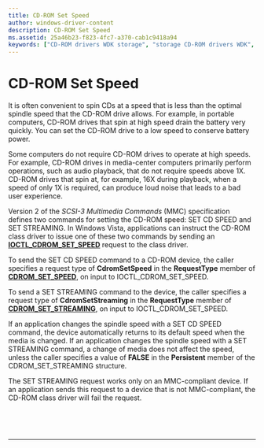 ```yaml
---
title: CD-ROM Set Speed
author: windows-driver-content
description: CD-ROM Set Speed
ms.assetid: 25a46b23-f823-4fc7-a370-cab1c9418a94
keywords: ["CD-ROM drivers WDK storage", "storage CD-ROM drivers WDK", "power management WDK CD-ROM", "speed WDK CD-ROM", "battery power WDK CD-ROM", "playback speed WDK CD-ROM", "spindle speed WDK CD-ROM", "SET CD SPEED", "SET STREAMING"]
---
```


# CD-ROM Set Speed


It is often convenient to spin CDs at a speed that is less than the optimal spindle speed that the CD-ROM drive allows. For example, in portable computers, CD-ROM drives that spin at high speed drain the battery very quickly. You can set the CD-ROM drive to a low speed to conserve battery power.

Some computers do not require CD-ROM drives to operate at high speeds. For example, CD-ROM drives in media-center computers primarily perform operations, such as audio playback, that do not require speeds above 1X. CD-ROM drives that spin at, for example, 16X during playback, when a speed of only 1X is required, can produce loud noise that leads to a bad user experience.

Version 2 of the *SCSI-3 Multimedia Commands* (MMC) specification defines two commands for setting the CD-ROM speed: SET CD SPEED and SET STREAMING. In Windows Vista, applications can instruct the CD-ROM class driver to issue one of these two commands by sending an [**IOCTL\_CDROM\_SET\_SPEED**](https://msdn.microsoft.com/library/windows/hardware/ff559381) request to the class driver.

To send the SET CD SPEED command to a CD-ROM device, the caller specifies a request type of **CdromSetSpeed** in the **RequestType** member of [**CDROM\_SET\_SPEED**](https://msdn.microsoft.com/library/windows/hardware/ff551368), on input to IOCTL\_CDROM\_SET\_SPEED.

To send a SET STREAMING command to the device, the caller specifies a request type of **CdromSetStreaming** in the **RequestType** member of [**CDROM\_SET\_STREAMING**](https://msdn.microsoft.com/library/windows/hardware/ff551369), on input to IOCTL\_CDROM\_SET\_SPEED.

If an application changes the spindle speed with a SET CD SPEED command, the device automatically returns to its default speed when the media is changed. If an application changes the spindle speed with a SET STREAMING command, a change of media does not affect the speed, unless the caller specifies a value of **FALSE** in the **Persistent** member of the CDROM\_SET\_STREAMING structure.

The SET STREAMING request works only on an MMC-compliant device. If an application sends this request to a device that is not MMC-compliant, the CD-ROM class driver will fail the request.

 

 


--------------------


